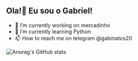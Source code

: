 ## Ola!👋 Eu sou o Gabriel! 

- 🔭 I’m currently working on mercadinho
- 🌱 I’m currently learning Python
- 📫 How to reach me on telegram @gabmatos20

![Anurag's GitHub stats](https://github-readme-stats.vercel.app/api?username=sukunadotjpg&show_icons=true&theme=gruvbox)






